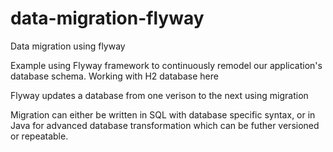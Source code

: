 # data-migration-flyway
Data migration using flyway

Example using Flyway framework to continuously remodel our application's database schema. Working with H2 database here

Flyway updates a database from one verison to the next using migration

Migration can either be written in SQL with database specific syntax, or in Java for advanced database transformation which can be futher versioned or repeatable.
